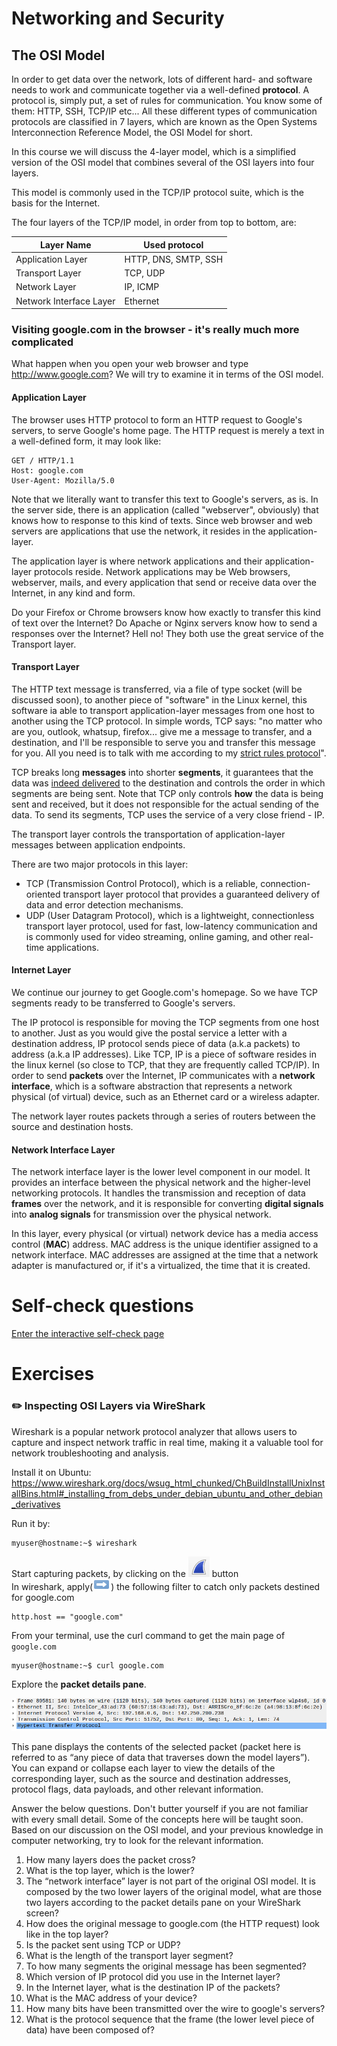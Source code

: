 # Networking and Security 

## The OSI Model

In order to get data over the network, lots of different hard- and software needs to work and communicate together via a well-defined **protocol**.
A protocol is, simply put, a set of rules for communication. You know some of them: HTTP, SSH, TCP/IP etc...
All these different types of communication protocols are classified in 7 layers, which are known as the Open Systems Interconnection Reference Model, the OSI Model for short.

In this course we will discuss the 4-layer model, which is a simplified version of the OSI model that combines several of the OSI layers into four layers.

This model is commonly used in the TCP/IP protocol suite, which is the basis for the Internet.

The four layers of the TCP/IP model, in order from top to bottom, are:

| Layer Name      | Used protocol  |
| ----------- | ----------- |
| Application Layer     | HTTP, DNS, SMTP, SSH       |
| Transport Layer     | TCP, UDP       |
| Network Layer     | IP, ICMP       |
| Network Interface Layer     | Ethernet       |

### Visiting google.com in the browser - it's really much more complicated

What happen when you open your web browser and type http://www.google.com? We will try to examine it in terms of the OSI model.

#### Application Layer

The browser uses HTTP protocol to form an HTTP request to Google's servers, to serve Google's home page. The HTTP request is merely a text in a well-defined form, it may look like:

```text
GET / HTTP/1.1
Host: google.com
User-Agent: Mozilla/5.0
```

Note that we literally want to transfer this text to Google's servers, as is. In the server side, there is an application (called "webserver", obviously) that knows how to response to this kind of texts.
Since web browser and web servers are applications that use the network, it resides in the application-layer.

The application layer is where network applications and their application-layer protocols reside. Network applications may be Web browsers, webserver, mails, and every application that send or receive data over the Internet, in any kind and form.

Do your Firefox or Chrome browsers know how exactly to transfer this kind of text over the Internet? Do Apache or Nginx servers know how to send a responses over the Internet? Hell no!
They both use the great service of the Transport layer.

#### Transport Layer

The HTTP text message is transferred, via a file of type socket (will be discussed soon), to another piece of "software" in the Linux kernel, this software ia able to transport application-layer messages from one host to another using the TCP protocol.
In simple words, TCP says: "no matter who are you, outlook, whatsup, firefox... give me a message to transfer, and a destination, and I'll be responsible to serve you and transfer this message for you. All you need is to talk with me according to my [strict rules protocol](https://www.ietf.org/rfc/rfc793.txt)".

TCP breaks long **messages** into shorter **segments**, it guarantees that the data was <u>indeed delivered</u> to the destination and controls the order in which segments are being sent.
Note that TCP only controls **how** the data is being sent and received, but it does not responsible for the actual sending of the data. To send its segments, TCP uses the service of a very close friend - IP.

The transport layer controls the transportation of application-layer messages between application endpoints.

There are two major protocols in this layer: 

- TCP (Transmission Control Protocol), which is a reliable, connection-oriented transport layer protocol that provides a guaranteed delivery of data and error detection mechanisms. 
- UDP (User Datagram Protocol), which is a lightweight, connectionless transport layer protocol, used for fast, low-latency communication and is commonly used for video streaming, online gaming, and other real-time applications.

#### Internet Layer

We continue our journey to get Google.com's homepage. 
So we have TCP segments ready to be transferred to Google's servers. 

The IP protocol is responsible for moving the TCP segments from one host to another.
Just as you would give the postal service a letter with a destination address, IP protocol sends piece of data (a.k.a packets) to address (a.k.a IP addresses).
Like TCP, IP is a piece of software resides in the linux kernel (so close to TCP, that they are frequently called TCP/IP).
In order to send **packets** over the Internet, IP communicates with a **network interface**, which is a software abstraction that represents a network physical (of virtual) device, such as an Ethernet card or a wireless adapter.

The network layer routes packets through a series of routers between the source and destination hosts.

#### Network Interface Layer

The network interface layer is the lower level component in our model. 
It provides an interface between the physical network and the higher-level networking protocols.
It handles the transmission and reception of data **frames** over the network, and it is responsible for converting **digital signals** into **analog signals** for transmission over the physical network.

In this layer, every physical (or virtual) network device has a media access control (**MAC**) address. 
MAC address is the unique identifier assigned to a network interface. 
MAC addresses are assigned at the time that a network adapter is manufactured or, if it's a virtualized, the time that it is created.

# Self-check questions

[Enter the interactive self-check page](https://alonitac.github.io/DevOpsBootcampUPES/multichoice-questions/networking_OSI.html)

# Exercises

### :pencil2: Inspecting OSI Layers via WireShark

Wireshark is a popular network protocol analyzer that allows users to capture and inspect network traffic in real time, making it a valuable tool for network troubleshooting and analysis.

Install it on Ubuntu:   
https://www.wireshark.org/docs/wsug_html_chunked/ChBuildInstallUnixInstallBins.html#_installing_from_debs_under_debian_ubuntu_and_other_debian_derivatives

Run it by:

```console
myuser@hostname:~$ wireshark
```

Start capturing packets, by clicking on the ![](../.img/wiresharkstart.png) button  
In wireshark, apply(![](../.img/wireshark_apply.png)) the following filter to catch only packets destined for google.com

```text
http.host == "google.com"
```

From your terminal, use the curl command to get the main page of `google.com`

```console
myuser@hostname:~$ curl google.com
```

Explore the **packet details pane**.

![](../.img/wireshark_packet_pane.png)

This pane displays the contents of the selected packet (packet here is referred to as “any piece of data that traverses down the model layers”). You can expand or collapse each layer to view the details of the corresponding layer, such as the source and destination addresses, protocol flags, data payloads, and other relevant information.

Answer the below questions. Don't butter yourself if you are not familiar with every small detail.  Some of the concepts here will be taught soon. Based on our discussion on the OSI model, and your previous knowledge in computer networking, try to look for the relevant information.


1. How many layers does the packet cross?
2. What is the top layer, which is the lower?
3. The “network interface” layer is not part of the original OSI model. It is composed by the two lower layers of the original model, what are those two layers according to the packet details pane on your WireShark screen?
4. How does the original message to google.com (the HTTP request) look like in the top layer?
5. Is the packet sent using TCP or UDP?
6. What is the length of the transport layer segment?
7. To how many segments the original message has been segmented?
8. Which version of IP protocol did you use in the Internet layer?
9. In the Internet layer, what is the destination IP of the packets?
10. What is the MAC address of your device?
11. How many bits have been transmitted over the wire to google's servers?
12. What is the protocol sequence that the frame (the lower level piece of data) have been composed of?  

